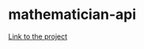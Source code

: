 # mathematician-api

[Link to the project](https://github.com/AP-G-1PRO-Webontwikkeling/project-webontwikkeling-RobinBachus)
